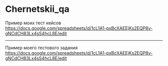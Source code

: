 # Chernetskii_qa
Пример моих тест кейсов
https://docs.google.com/spreadsheets/d/1cL1A1-pxBcXAEEjKs2EQP8v-gNCdCH83Lx4sS4hcL8E/edit

---

Пример моего тестового задания
https://docs.google.com/spreadsheets/d/1cL1A1-pxBcXAEEjKs2EQP8v-gNCdCH83Lx4sS4hcL8E/edit
